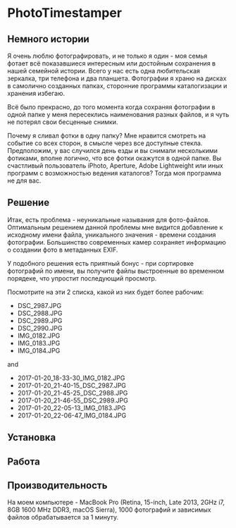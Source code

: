 # PhotoTimestamper

## Немного истории
Я очень люблю фотографировать, и не только я один - моя семья фотает всё показавшиеся интересным или достойным сохранения в нашей семейной истории. Всего у нас есть одна любительская зеркалка, три телефона и два планшета. Фотографии я храню на дисках в самолично созданных папках, сторонние программы каталогизации и хранения избегаю.

Всё было прекрасно, до того момента когда сохраняя фотографии в одной папке у меня пересеклись наименования разных файлов, и я чуть не потерял свои бесценные снимки.

Почему я сливал фотки в одну папку? Мне нравится смотреть на событие со всех сторон, в смысле через все доступные стекла. Предположим, у вас случился день езды и вы снимали несколькими фотиками, вполне логично, что все фотки окажутся в одной папке.
Вы счастливый пользователь iPhoto, Aperture, Adobe Lightweight или иных программ с возможностью ведения каталогов? Тогда моя программа не для вас.

## Решение
Итак, есть проблема - неуникальные называния для фото-файлов. Оптимальным решением данной проблемы мне видится добавление к исходному имени файла, уникального значения - времени создания фотографии. Большинство современных камер сохраняет информацию о создании фото в метаданных EXIF.

У подобного решения есть приятный бонус - при сортировке фотографий по имени, вы получите файлы выстроенные во временном порядеке, что упростит последующий просмотр.

Посмотрите на эти 2 списка, какой из них будет более рабочим:
* DSC_2987.JPG
* DSC_2988.JPG
* DSC_2989.JPG
* DSC_2990.JPG
* IMG_0182.JPG
* IMG_0183.JPG
* IMG_0184.JPG

and

* 2017-01-20_18-33-30_IMG_0182.JPG
* 2017-01-20_21-40-15_DSC_2987.JPG
* 2017-01-20_21-45-25_DSC_2988.JPG
* 2017-01-20_21-46-55_DSC_2989.JPG
* 2017-01-20_22-05-13_IMG_0183.JPG
* 2017-01-20_22-06-47_IMG_0184.JPG

## Установка

## Работа

## Производительность
На моем компьютере - MacBook Pro (Retina, 15-inch, Late 2013, 2GHz i7, 8GB 1600 MHz DDR3, macOS Sierra), 1000 фотографий и зависимых файлов обрабатывается за 1 минуту.


